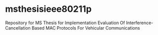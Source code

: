 # msthesisieee80211p
Repository for MS Thesis for Implementation Evaluation Of Interference-Cancellation Based MAC Protocols For Vehicular Communications
